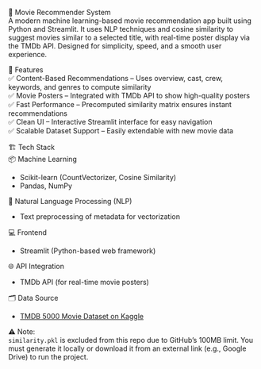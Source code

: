 🚀 Movie Recommender System  
A modern machine learning-based movie recommendation app built using Python and Streamlit. It uses NLP techniques and cosine similarity to suggest movies similar to a selected title, with real-time poster display via the TMDb API. Designed for simplicity, speed, and a smooth user experience.

📌 Features  
✅ Content-Based Recommendations – Uses overview, cast, crew, keywords, and genres to compute similarity  
✅ Movie Posters – Integrated with TMDb API to show high-quality posters  
✅ Fast Performance – Precomputed similarity matrix ensures instant recommendations  
✅ Clean UI – Interactive Streamlit interface for easy navigation  
✅ Scalable Dataset Support – Easily extendable with new movie data

🏗️ Tech Stack  
📦 Machine Learning 
- Scikit-learn (CountVectorizer, Cosine Similarity)  
- Pandas, NumPy  

🧠 Natural Language Processing (NLP)  
- Text preprocessing of metadata for vectorization  

💻 Frontend 
- Streamlit (Python-based web framework)  

🌐 API Integration  
- TMDb API (for real-time movie posters)

🗂️ Data Source 
- [TMDB 5000 Movie Dataset on Kaggle](https://www.kaggle.com/datasets/tmdb/tmdb-movie-metadata)

⚠️ Note:  
`similarity.pkl` is excluded from this repo due to GitHub’s 100MB limit. You must generate it locally or download it from an external link (e.g., Google Drive) to run the project.


